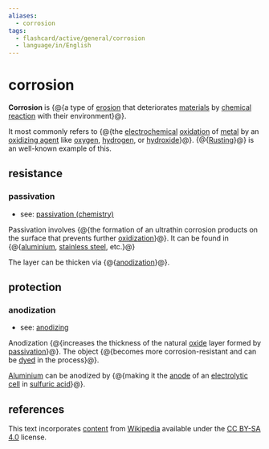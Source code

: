 ```yaml
---
aliases:
  - corrosion
tags:
  - flashcard/active/general/corrosion
  - language/in/English
---
```


# corrosion

__Corrosion__ is {@{a type of [erosion](erosion.md) that deteriorates [materials](material.md) by [chemical reaction](chemical%20reaction.md) with their environment}@}.

It most commonly refers to {@{the [electrochemical](electrochemistry.md) [oxidation](oxidation.md) of [metal](metal.md) by an [oxidizing agent](oxidizing%20agent.md) like [oxygen](oxygen.md), [hydrogen](hydrogen.md), or [hydroxide](hydroxide.md)}@}. {@{[Rusting](rust.md)}@} is an well-known example of this.

## resistance

### passivation

- see: [passivation (chemistry)](passivation%20(chemistry).md)

Passivation involves {@{the formation of an ultrathin corrosion products on the surface that prevents further [oxidization](oxidization.md)}@}. It can be found in {@{[aluminium](aluminium.md), [stainless steel](stainless%20steel.md), etc.}@}

The layer can be thicken via {@{[anodization](#anodization)}@}.

## protection

### anodization

- see: [anodizing](anodizing.md)

Anodization {@{increases the thickness of the natural [oxide](oxide.md) layer formed by [passivation](#passivation)}@}. The object {@{becomes more corrosion-resistant and can be [dyed](dyeing.md) in the process}@}.

[Aluminium](aluminium.md) can be anodized by {@{making it the [anode](anode.md) of an [electrolytic cell](electrolytic%20cell.md) in [sulfuric acid](sulfuric%20acid.md)}@}.

## references

This text incorporates [content](https://en.wikipedia.org/wiki/corrosion) from [Wikipedia](Wikipedia.md) available under the [CC BY-SA 4.0](https://creativecommons.org/licenses/by-sa/4.0/) license.
